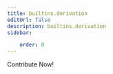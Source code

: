 ```yaml
---
title: builtins.derivation
editUrl: false
description: builtins.derivation
sidebar:

    order: 0
---
```


Contribute Now!




